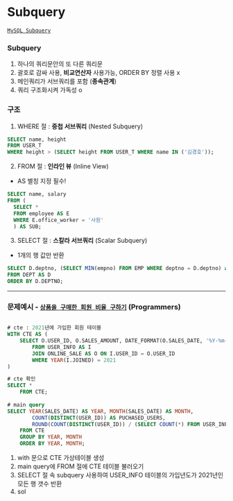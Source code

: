 # Subquery

[`MySQL Subquery`](https://dev.mysql.com/doc/refman/8.3/en/subqueries.html)


### Subquery 

1. 하나의 쿼리문안의 또 다른 쿼리문
2. 괄호로 감싸 사용, **비교연산자** 사용가능, ORDER BY 정렬 사용 x
3. 메인쿼리가 서브쿼리를 포함 (**종속관계**)
4. 쿼리 구조화시켜 가독성 o


### 구조

1. WHERE 절 : **중첩 서브쿼리** (Nested Subquery)

```sql
SELECT name, height 
FROM USER_T
WHERE height > (SELECT height FROM USER_T WHERE name IN ('김경호'));

```

2. FROM 절 : **인라인 뷰** (Inline View)
- AS 별칭 지정 필수!

```sql
SELECT name, salary
FROM (
  SELECT *
  FROM employee AS E
  WHERE E.office_worker = '사원'
  ) AS SUB;

```

3. SELECT 절 : **스칼라 서브쿼리** (Scalar Subquery)
- 1개의 행 값만 반환

```sql
SELECT D.deptno, (SELECT MIN(empno) FROM EMP WHERE deptno = D.deptno) as EMPNO 
FROM DEPT AS D
ORDER BY D.DEPTNO;

```

___

### 문제예시 - [`상품을 구매한 회원 비율 구하기`](https://school.programmers.co.kr/learn/courses/30/lessons/131534) (Programmers)
```sql

# cte : 2021년에 가입한 회원 테이블
WITH CTE AS (
    SELECT O.USER_ID, O.SALES_AMOUNT, DATE_FORMAT(O.SALES_DATE, '%Y-%m-%d') AS SALES_DATE
        FROM USER_INFO AS I
        JOIN ONLINE_SALE AS O ON I.USER_ID = O.USER_ID
        WHERE YEAR(I.JOINED) = 2021
)

# cte 확인
SELECT *
    FROM CTE;
    
# main query
SELECT YEAR(SALES_DATE) AS YEAR, MONTH(SALES_DATE) AS MONTH,
        COUNT(DISTINCT(USER_ID)) AS PUCHASED_USERS,
        ROUND(COUNT(DISTINCT(USER_ID)) / (SELECT COUNT(*) FROM USER_INFO WHERE JOINED LIKE '2021%'), 1) AS PUCHASED_RATIO
    FROM CTE
    GROUP BY YEAR, MONTH
    ORDER BY YEAR, MONTH;
```
1. with 문으로 CTE 가상테이블 생성
2. main query에 FROM 절에 CTE 테이블 불러오기
3. SELECT 절 속 subquery 사용하여 USER_INFO 테이블의 가입년도가 2021년인 모든 행 갯수 반환
4. sol




